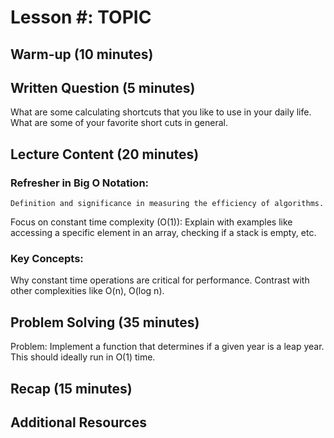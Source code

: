 # Lesson #: TOPIC

## Warm-up (10 minutes)

## Written Question (5 minutes)

What are some calculating shortcuts that you like to use in your daily life. What are some of your favorite short cuts in general.

## Lecture Content (20 minutes)

### Refresher in Big O Notation:

    Definition and significance in measuring the efficiency of algorithms.

Focus on constant time complexity (O(1)): Explain with examples like accessing a specific element in an array, checking if a stack is empty, etc.

### Key Concepts:

Why constant time operations are critical for performance.
Contrast with other complexities like O(n), O(log n).

## Problem Solving (35 minutes)

Problem: Implement a function that determines if a given year is a leap year. This should ideally run in O(1) time.

## Recap (15 minutes)

## Additional Resources
